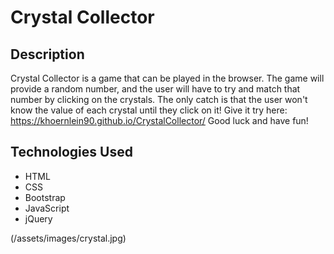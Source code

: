 # Crystal Collector
## Description
Crystal Collector is a game that can be played in the browser. The game will provide a random number, and the user will have to try and match that number by clicking on the crystals. The only catch is that the user won't know the value of each crystal until they click on it! Give it try here: https://khoernlein90.github.io/CrystalCollector/ Good luck and have fun!

## Technologies Used
* HTML
* CSS 
* Bootstrap
* JavaScript
* jQuery

(/assets/images/crystal.jpg)